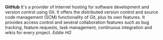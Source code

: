 **GitHub**
It's a provider of Internet hosting for software development and version 
control using Git. It offers the distributed version control and source code 
management (SCM) functionality of Git, plus its own features. It provides 
access control and several collaboration features such as bug tracking, 
feature requests, task management, continuous integration and wikis for every
project.
*Eddie HG* 
